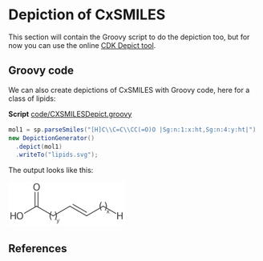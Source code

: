 # Depiction of CxSMILES

This section will contain the Groovy script to do the depiction too, but
for now you can use the online [CDK Depict tool](https://www.simolecule.com/cdkdepict/depict.html).

## Groovy code

We can also create depictions of CxSMILES with Groovy code, here for a class of lipids:

**Script** [code/CXSMILESDepict.groovy](code/CXSMILESDepict.code.md)
```groovy
mol1 = sp.parseSmiles("[H]C\\C=C\\CC(=O)O |Sg:n:1:x:ht,Sg:n:4:y:ht|")
new DepictionGenerator()
  .depict(mol1)
  .writeTo("lipids.svg");
```

The output looks like this:

![SVG depiction of the lipds](./images/generated/lipids.svg)

## References



